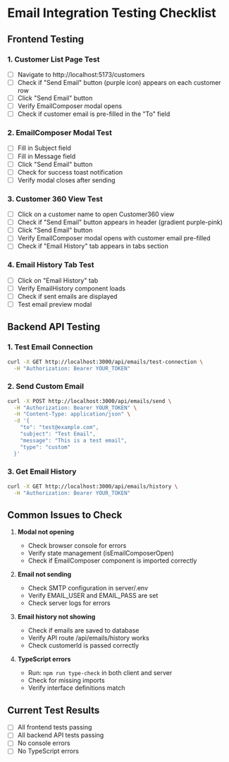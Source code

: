 # Email Integration Testing Checklist

## Frontend Testing

### 1. Customer List Page Test

- [ ] Navigate to http://localhost:5173/customers
- [ ] Check if "Send Email" button (purple icon) appears on each customer row
- [ ] Click "Send Email" button
- [ ] Verify EmailComposer modal opens
- [ ] Check if customer email is pre-filled in the "To" field

### 2. EmailComposer Modal Test

- [ ] Fill in Subject field
- [ ] Fill in Message field
- [ ] Click "Send Email" button
- [ ] Check for success toast notification
- [ ] Verify modal closes after sending

### 3. Customer 360 View Test

- [ ] Click on a customer name to open Customer360 view
- [ ] Check if "Send Email" button appears in header (gradient purple-pink)
- [ ] Click "Send Email" button
- [ ] Verify EmailComposer modal opens with customer email pre-filled
- [ ] Check if "Email History" tab appears in tabs section

### 4. Email History Tab Test

- [ ] Click on "Email History" tab
- [ ] Verify EmailHistory component loads
- [ ] Check if sent emails are displayed
- [ ] Test email preview modal

## Backend API Testing

### 1. Test Email Connection

```bash
curl -X GET http://localhost:3000/api/emails/test-connection \
  -H "Authorization: Bearer YOUR_TOKEN"
```

### 2. Send Custom Email

```bash
curl -X POST http://localhost:3000/api/emails/send \
  -H "Authorization: Bearer YOUR_TOKEN" \
  -H "Content-Type: application/json" \
  -d '{
    "to": "test@example.com",
    "subject": "Test Email",
    "message": "This is a test email",
    "type": "custom"
  }'
```

### 3. Get Email History

```bash
curl -X GET http://localhost:3000/api/emails/history \
  -H "Authorization: Bearer YOUR_TOKEN"
```

## Common Issues to Check

1. **Modal not opening**

   - Check browser console for errors
   - Verify state management (isEmailComposerOpen)
   - Check if EmailComposer component is imported correctly

2. **Email not sending**

   - Check SMTP configuration in server/.env
   - Verify EMAIL_USER and EMAIL_PASS are set
   - Check server logs for errors

3. **Email history not showing**

   - Check if emails are saved to database
   - Verify API route /api/emails/history works
   - Check customerId is passed correctly

4. **TypeScript errors**
   - Run: `npm run type-check` in both client and server
   - Check for missing imports
   - Verify interface definitions match

## Current Test Results

- [ ] All frontend tests passing
- [ ] All backend API tests passing
- [ ] No console errors
- [ ] No TypeScript errors
